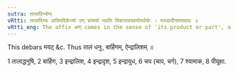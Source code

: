 ```yaml
---
sutra: तालादिभ्योण्
vRtti: तालादिभ्यः प्रातिपदिकेभ्यो ऽण् प्रत्ययो भवति विकारावयवयोरर्थयोः । मयडादीनामपवादः ॥
vRtti_eng: The affix अण् comes in the sense of 'its product or part', after the words '_tala_ &c'.
---
```

This debars मयट् &c. Thus तालं धनुः, बार्हिणम्, ऐन्द्रालिशम् ॥

1 तालाद्धनुषि, 2 बार्हिण, 3 इन्द्रालिश, 4 इन्द्रादृश, 5 इन्द्रायुध, 6 चय (चाप, चर्ग), 7 श्यामाक, 8 पीयूक्षा.
